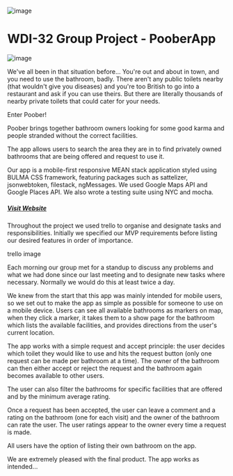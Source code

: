 ![image](https://ga-dash.s3.amazonaws.com/production/assets/logo-9f88ae6c9c3871690e33280fcf557f33.png)

# WDI-32 Group Project - PooberApp

![image](src/assets/images/logo.png)

We've all been in that situation before... You're out and about in town, and you need to use the bathroom, badly. There aren't any public toilets nearby (that wouldn't give you diseases) and you're too British to go into a restaurant and ask if you can use theirs.
But there are literally thousands of nearby private toilets that could cater for your needs.

Enter Poober!

Poober brings together bathroom owners looking for some good karma and people stranded without the correct facilities.

The app allows users to search the area they are in to find privately owned bathrooms that are being offered and request to use it.

Our app is a mobile-first responsive MEAN stack application styled using BULMA CSS framework, featuring packages such as sattelizer, jsonwebtoken, filestack, ngMessages. We used Google Maps API and Google Places API.
We also wrote a testing suite using NYC and mocha.

##### [Visit Website](https://poober.herokuapp.com)

Throughout the project we used trello to organise and designate tasks and responsibilities. Initially we specified our MVP requirements before listing our desired features in order of importance.

trello image

Each morning our group met for a standup to discuss any problems and what we had done since our last meeting and to designate new tasks where necessary. Normally we would do this at least twice a day.

We knew from the start that this app was mainly intended for mobile users, so we set out to make the app as simple as possible for someone to use on a mobile device. Users can see all available bathrooms as markers on map, when they click a marker, it takes them to a show page for the bathroom which lists the available facilities, and provides directions from the user's current location.

The app works with a simple request and accept principle: the user decides which toilet they would like to use and hits the request button (only one request can be made per bathroom at a time). The owner of the bathroom can then either accept or reject the request and the bathroom again becomes available to other users.

The user can also filter the bathrooms for specific facilities that are offered and by the minimum average rating.

Once a request has been accepted, the user can leave a comment and a rating on the bathroom (one for each visit) and the owner of the bathroom can rate the user. The user ratings appear to the owner every time a request is made.

All users have the option of listing their own bathroom on the app.

We are extremely pleased with the final product. The app works as intended...
